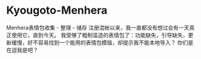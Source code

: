 # Kyougoto-Menhera
Menhera表情包收集 - 整理 - 储存
注册混帐以来，我一直都没有想过会有一天真正使用它，直到今天。
我受够了粗制滥造的表情包了：功能缺失，引导缺失，更新缓慢，好不容易找到一个能用的表情包模版，却提示我不能本地导入？
你们是在逗我是吧？
